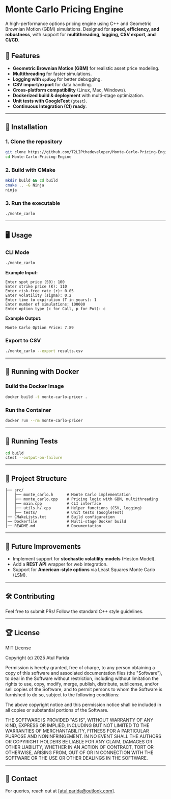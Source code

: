 # Monte Carlo Pricing Engine

A high-performance options pricing engine using C++ and Geometric Brownian Motion (GBM) simulations. Designed for **speed, efficiency, and robustness**, with support for **multithreading, logging, CSV export, and CI/CD**.

## 🚀 Features
- **Geometric Brownian Motion (GBM)** for realistic asset price modeling.
- **Multithreading** for faster simulations.
- **Logging with `spdlog`** for better debugging.
- **CSV import/export** for data handling.
- **Cross-platform compatibility** (Linux, Mac, Windows).
- **Dockerized build & deployment** with multi-stage optimization.
- **Unit tests with GoogleTest** (`gtest`).
- **Continuous Integration (CI) ready**.

---

## 🔧 Installation

### **1. Clone the repository**
```sh
git clone https://github.com/T2LIPthedeveloper/Monte-Carlo-Pricing-Engine.git
cd Monte-Carlo-Pricing-Engine
```

### **2. Build with CMake**
```sh
mkdir build && cd build
cmake .. -G Ninja
ninja
```

### **3. Run the executable**
```sh
./monte_carlo
```

---

## 🖥️ Usage

### **CLI Mode**
```sh
./monte_carlo
```
**Example Input:**
```
Enter spot price (S0): 100
Enter strike price (K): 110
Enter risk-free rate (r): 0.05
Enter volatility (sigma): 0.2
Enter time to expiration (T in years): 1
Enter number of simulations: 100000
Enter option type (c for Call, p for Put): c
```
**Example Output:**
```
Monte Carlo Option Price: 7.89
```

### **Export to CSV**
```sh
./monte_carlo --export results.csv
```

---

## 🐳 Running with Docker

### **Build the Docker Image**
```sh
docker build -t monte-carlo-pricer .
```

### **Run the Container**
```sh
docker run --rm monte-carlo-pricer
```

---

## 🧪 Running Tests
```sh
cd build
ctest --output-on-failure
```

---

## 📂 Project Structure
```
├── src/
│   ├── monte_carlo.h      # Monte Carlo implementation
│   ├── monte_carlo.cpp    # Pricing logic with GBM, multithreading
│   ├── main.cpp           # CLI interface
│   ├── utils.h/.cpp       # Helper functions (CSV, logging)
│   ├── tests/             # Unit tests (GoogleTest)
│── CMakeLists.txt         # Build configuration
│── Dockerfile             # Multi-stage Docker build
│── README.md              # Documentation
```

---

## 📌 Future Improvements
- Implement support for **stochastic volatility models** (Heston Model).
- Add a **REST API** wrapper for web integration.
- Support for **American-style options** via Least Squares Monte Carlo (LSM).

---

## 🛠️ Contributing
Feel free to submit PRs! Follow the standard C++ style guidelines.

---

## 🏆 License
MIT License

Copyright (c) 2025 Atul Parida

Permission is hereby granted, free of charge, to any person obtaining a copy
of this software and associated documentation files (the "Software"), to deal
in the Software without restriction, including without limitation the rights
to use, copy, modify, merge, publish, distribute, sublicense, and/or sell
copies of the Software, and to permit persons to whom the Software is
furnished to do so, subject to the following conditions:

The above copyright notice and this permission notice shall be included in all
copies or substantial portions of the Software.

THE SOFTWARE IS PROVIDED "AS IS", WITHOUT WARRANTY OF ANY KIND, EXPRESS OR
IMPLIED, INCLUDING BUT NOT LIMITED TO THE WARRANTIES OF MERCHANTABILITY,
FITNESS FOR A PARTICULAR PURPOSE AND NONINFRINGEMENT. IN NO EVENT SHALL THE
AUTHORS OR COPYRIGHT HOLDERS BE LIABLE FOR ANY CLAIM, DAMAGES OR OTHER
LIABILITY, WHETHER IN AN ACTION OF CONTRACT, TORT OR OTHERWISE, ARISING FROM,
OUT OF OR IN CONNECTION WITH THE SOFTWARE OR THE USE OR OTHER DEALINGS IN THE
SOFTWARE.


---

## 📩 Contact
For queries, reach out at [atul.parida@outlook.com].
